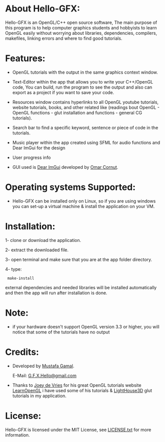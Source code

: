 # About Hello-GFX:
  Hello-GFX is an OpenGL/C++ open source software, 
  The main purpose of this program is to help computer graphics students and hobbyists to learn OpenGL easily
  without worrying about libraries, dependencies, compilers, makefiles, linking errors and where to find good tutorials.
  
  # Features:
  - OpenGL tutorials with the output in the same graphics context window.
  
  - Text-Editor within the app that allows you to write your C++/OpenGL code, You can build, run the program 
   to see the output and also can export as a project if you want to save your code.
   
  - Resources window contains hyperlinks to all OpenGL youtube tutorials, website tutorials, books, and other 
   related like (readings bout OpenGL - OpenGL functions - glut installation and functions - general CG tutorials).
   
  - Search bar to find a specific keyword, sentence or piece of code in the tutorials.

  - Music player within the app created using SFML for audio functions and Dear ImGui for the design
  
  - User progress info
  
  - GUI used is [Dear ImGui](https://github.com/ocornut/imgui) developed by [Omar Cornut](http://www.miracleworld.net/).
  
# Operating systems Supported:
  - Hello-GFX can be installed only on Linux, so if you are using windows you can set-up a virtual machine & install the 
  application on your VM.
  
# Installation:
  1- clone or download the application.
  
  2- extract the downloaded file.
  
  3- open terminal and make sure that you are at the app folder directory.
  
  4- type: 
  
     make-install
     
  external dependencies and needed libraries will be installed automatically and then the app will run
     after installation is done.
     
  # Note:
  - if your hardware doesn't support OpenGL version 3.3 or higher, you will notice that some of the tutorials have no output

  # Credits:
  - Developed by [Mustafa Gamal](https://www.linkedin.com/in/mustafa-gamal-abdel-naser-4b7289132/).
  
    E-Mail: G.F.X.Hello@gmail.com
  
  - Thanks to  [Joey de Vries](https://joeydevries.com/#home) for his great OpenGL tutorials website [LearnOpenGL](https://learnopengl.com/)
    i have used some of his tutorials & [LightHouse3D](http://www.lighthouse3d.com/tutorials/glut-tutorial/) glut tutorials in my application.
    
  # License:
  Hello-GFX is licensed under the MIT License, see [LICENSE.txt](https://github.com/MuUusta/Hello-GFX/blob/master/LICENSE.txt) for more information.
